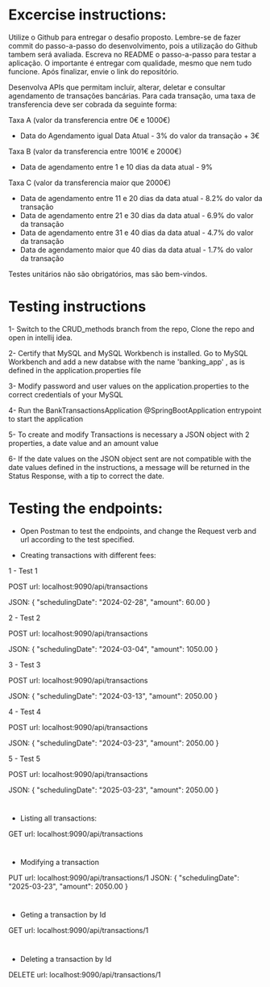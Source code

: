# Excercise instructions:

Utilize o Github para entregar o desafio proposto.
Lembre-se de fazer commit do passo-a-passo do desenvolvimento, pois a utilização do Github tambem será avaliada.
Escreva no README o passo-a-passo para testar a aplicação.
O importante é entregar com qualidade, mesmo que nem tudo funcione.
Após finalizar, envie o link do repositório.

Desenvolva APIs que permitam incluir, alterar, deletar e consultar agendamento de transações bancárias.
Para cada transação, uma taxa de transferencia deve ser cobrada da seguinte forma:

Taxa A (valor da transferencia entre 0€ e 1000€)
- Data do Agendamento igual Data Atual - 3% do valor da transação + 3€

Taxa B (valor da transferencia entre 1001€ e 2000€)
- Data de agendamento entre 1 e 10 dias da data atual - 9%

Taxa C (valor da transferencia maior que 2000€)
- Data de agendamento entre 11 e 20 dias da data atual - 8.2% do valor da transação
- Data de agendamento entre 21 e 30 dias da data atual - 6.9% do valor da transação
- Data de agendamento entre 31 e 40 dias da data atual - 4.7% do valor da transação
- Data de agendamento maior que 40 dias da data atual - 1.7% do valor da transação

Testes unitários não são obrigatórios, mas são bem-vindos.

# Testing instructions
1- Switch to the CRUD_methods branch from the repo, Clone the repo and open in intellij idea.

2- Certify that MySQL and MySQL Workbench is installed. Go to MySQL Workbench and add a new databse with the name 'banking_app' , as is defined in the application.properties file

3- Modify password and user values on the application.properties to the correct credentials of your MySQL

4- Run the BankTransactionsApplication @SpringBootApplication entrypoint to start the application

5- To create and modify Transactions is necessary a JSON object with 2 properties,  a date value and an amount value

6- If the date values on the JSON object sent are not compatible with the date values defined in the instructions, a message will be returned in the Status Response, with a tip to correct the date.

# Testing the endpoints:
- Open Postman to test the endpoints, and change the Request verb and url according to the test specified.

- Creating transactions with different fees:

1 - Test 1

POST url:  localhost:9090/api/transactions

JSON: {
"schedulingDate": "2024-02-28",
"amount": 60.00
}


2 - Test 2

POST url:  localhost:9090/api/transactions

JSON: {
"schedulingDate": "2024-03-04",
"amount": 1050.00
}

3 - Test 3

POST url:  localhost:9090/api/transactions

JSON: {
"schedulingDate": "2024-03-13",
"amount": 2050.00
}

4 - Test 4

POST url:  localhost:9090/api/transactions

JSON: {
"schedulingDate": "2024-03-23",
"amount": 2050.00
}

5 - Test 5

POST url:  localhost:9090/api/transactions

JSON: {
"schedulingDate": "2025-03-23",
"amount": 2050.00
}

#
- Listing all transactions:


GET url:  localhost:9090/api/transactions

#
- Modifying a transaction

PUT url:  localhost:9090/api/transactions/1
JSON: {
"schedulingDate": "2025-03-23",
"amount": 2050.00
}

#
- Geting a transaction by Id

GET url:  localhost:9090/api/transactions/1

#
- Deleting a transaction by Id

DELETE url:  localhost:9090/api/transactions/1


